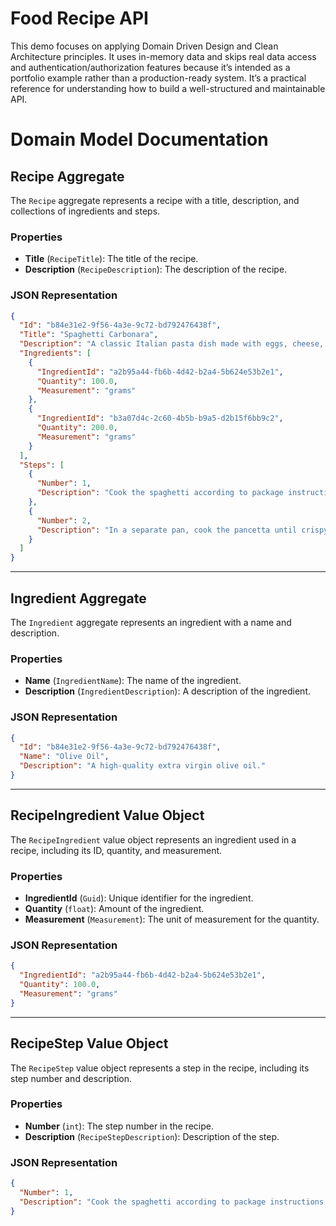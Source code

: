 # Food Recipe API

This demo focuses on applying Domain Driven Design and Clean Architecture principles. It uses in-memory data and skips real data access and authentication/authorization features because it’s intended as a portfolio example rather than a production-ready system. It’s a practical reference for understanding how to build a well-structured and maintainable API.

# Domain Model Documentation

## Recipe Aggregate

The `Recipe` aggregate represents a recipe with a title, description, and collections of ingredients and steps.

### Properties

- **Title** (`RecipeTitle`): The title of the recipe.
- **Description** (`RecipeDescription`): The description of the recipe.

### JSON Representation

```json
{
  "Id": "b84e31e2-9f56-4a3e-9c72-bd792476438f",
  "Title": "Spaghetti Carbonara",
  "Description": "A classic Italian pasta dish made with eggs, cheese, pancetta, and pepper.",
  "Ingredients": [
    {
      "IngredientId": "a2b95a44-fb6b-4d42-b2a4-5b624e53b2e1",
      "Quantity": 100.0,
      "Measurement": "grams"
    },
    {
      "IngredientId": "b3a07d4c-2c60-4b5b-b9a5-d2b15f6bb9c2",
      "Quantity": 200.0,
      "Measurement": "grams"
    }
  ],
  "Steps": [
    {
      "Number": 1,
      "Description": "Cook the spaghetti according to package instructions."
    },
    {
      "Number": 2,
      "Description": "In a separate pan, cook the pancetta until crispy."
    }
  ]
}
```

---

## Ingredient Aggregate

The `Ingredient` aggregate represents an ingredient with a name and description.

### Properties

- **Name** (`IngredientName`): The name of the ingredient.
- **Description** (`IngredientDescription`): A description of the ingredient.

### JSON Representation

```json
{
  "Id": "b84e31e2-9f56-4a3e-9c72-bd792476438f",
  "Name": "Olive Oil",
  "Description": "A high-quality extra virgin olive oil."
}
```

---

## RecipeIngredient Value Object

The `RecipeIngredient` value object represents an ingredient used in a recipe, including its ID, quantity, and measurement.

### Properties

- **IngredientId** (`Guid`): Unique identifier for the ingredient.
- **Quantity** (`float`): Amount of the ingredient.
- **Measurement** (`Measurement`): The unit of measurement for the quantity.

### JSON Representation

```json
{
  "IngredientId": "a2b95a44-fb6b-4d42-b2a4-5b624e53b2e1",
  "Quantity": 100.0,
  "Measurement": "grams"
}
```

---

## RecipeStep Value Object

The `RecipeStep` value object represents a step in the recipe, including its step number and description.

### Properties

- **Number** (`int`): The step number in the recipe.
- **Description** (`RecipeStepDescription`): Description of the step.

### JSON Representation

```json
{
  "Number": 1,
  "Description": "Cook the spaghetti according to package instructions."
}

```

